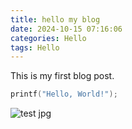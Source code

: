 ```yaml
---
title: hello my blog
date: 2024-10-15 07:16:06
categories: Hello
tags: Hello
---
```


This is my first blog post.

```c
printf("Hello, World!");
```

![test jpg](https://ooo.0x0.ooo/2023/11/11/OeAj0F.jpg)
